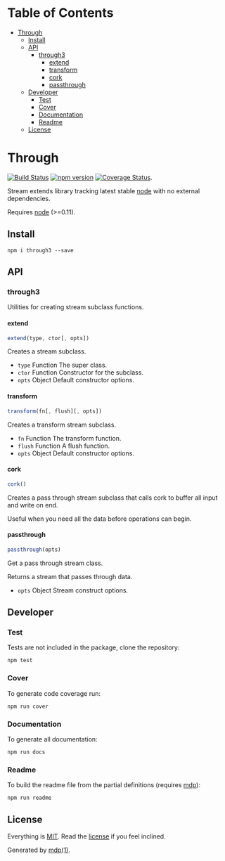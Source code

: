 Table of Contents
=================

* [Through](#through)
  * [Install](#install)
  * [API](#api)
    * [through3](#through3)
      * [extend](#extend)
      * [transform](#transform)
      * [cork](#cork)
      * [passthrough](#passthrough)
  * [Developer](#developer)
    * [Test](#test)
    * [Cover](#cover)
    * [Documentation](#documentation)
    * [Readme](#readme)
  * [License](#license)

Through
=======

[<img src="https://travis-ci.org/tmpfs/through3.svg" alt="Build Status">](https://travis-ci.org/tmpfs/through3)
[<img src="http://img.shields.io/npm/v/through3.svg" alt="npm version">](https://npmjs.org/package/through3)
[<img src="https://coveralls.io/repos/tmpfs/through3/badge.svg?branch=master&service=github&v=1" alt="Coverage Status">](https://coveralls.io/github/tmpfs/through3?branch=master).

Stream extends library tracking latest stable [node](http://nodejs.org) with no external dependencies.

Requires [node](http://nodejs.org) (>=0.11).

## Install

```
npm i through3 --save
```

## API

### through3

Utilities for creating stream subclass functions.

#### extend

```javascript
extend(type, ctor[, opts])
```

Creates a stream subclass.

* `type` Function The super class.
* `ctor` Function Constructor for the subclass.
* `opts` Object Default constructor options.

#### transform

```javascript
transform(fn[, flush][, opts])
```

Creates a transform stream subclass.

* `fn` Function The transform function.
* `flush` Function A flush function.
* `opts` Object Default constructor options.

#### cork

```javascript
cork()
```

Creates a pass through stream subclass that calls cork to buffer all
input and write on end.

Useful when you need all the data before operations can begin.

#### passthrough

```javascript
passthrough(opts)
```

Get a pass through stream class.

Returns a stream that passes through data.

* `opts` Object Stream construct options.

## Developer

### Test

Tests are not included in the package, clone the repository:

```
npm test
```

### Cover

To generate code coverage run:

```
npm run cover
```

### Documentation

To generate all documentation:

```
npm run docs
```

### Readme

To build the readme file from the partial definitions (requires [mdp](https://github.com/tmpfs/mdp)):

```
npm run readme
```

## License

Everything is [MIT](http://en.wikipedia.org/wiki/MIT_License). Read the [license](https://github.com/tmpfs/through3/blob/master/LICENSE) if you feel inclined.

Generated by [mdp(1)](https://github.com/tmpfs/mdp).

[node]: http://nodejs.org
[npm]: http://www.npmjs.org
[mdp]: https://github.com/tmpfs/mdp
